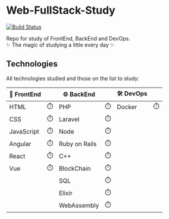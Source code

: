 # Web-FullStack-Study

[![Build Status](https://travis-ci.org/joemccann/dillinger.svg?branch=master)](https://travis-ci.org/joemccann/dillinger)

Repo for study of FrontEnd, BackEnd and DevOps.<br>
:sparkles:  The magic of studying a little every day :sparkles:

## Technologies

All technologies studied and those on the list to study:

|🐤 FrontEnd |            |  ⚙️  BackEnd  |           |🛠️ DevOps |           |
| --------   | ---------- |--------------- |-----------|--------- |-----------|
| HTML       | :stopwatch:| PHP            |:stopwatch:| Docker   |:stopwatch:|
| CSS        | :stopwatch:| Laravel        |:stopwatch:|          |           |
| JavaScript |:stopwatch: | Node           |:stopwatch:|          |           |
| Angular    |:stopwatch: | Ruby on Rails  |:stopwatch:|          |           |
| React      |:stopwatch: | C++            |:stopwatch:|          |           |
| Vue        |:stopwatch: | BlockChain     |:stopwatch:|          |           |
|            |            | SQL            |:stopwatch:|          |           |
|            |            | Elixir         |:stopwatch:|          |           |
|            |            | WebAssembly    |:stopwatch:|          |           |
